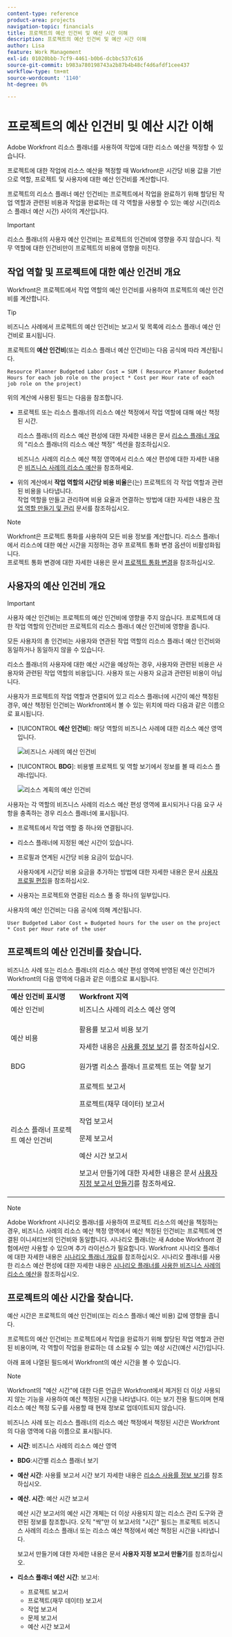 ```yaml
---
content-type: reference
product-area: projects
navigation-topic: financials
title: 프로젝트의 예산 인건비 및 예산 시간 이해
description: 프로젝트의 예산 인건비 및 예산 시간 이해
author: Lisa
feature: Work Management
exl-id: 01020bbb-7cf9-4461-b0b6-dcbbc537c616
source-git-commit: b983a780198743a2b87b4b48cf4d6afdf1cee437
workflow-type: tm+mt
source-wordcount: '1140'
ht-degree: 0%

---
```


# 프로젝트의 예산 인건비 및 예산 시간 이해

<!--
<(NOTE: Keep the structure of this article similar to Calculating Budgeted Cost)</p>
-->

Adobe Workfront 리소스 플래너를 사용하여 작업에 대한 리소스 예산을 책정할 수 있습니다.

프로젝트에 대한 작업에 리소스 예산을 책정할 때 Workfront은 시간당 비용 값을 기반으로 역할, 프로젝트 및 사용자에 대한 예산 인건비를 계산합니다.

프로젝트의 리소스 플래너 예산 인건비는 프로젝트에서 작업을 완료하기 위해 할당된 작업 역할과 관련된 비용과 작업을 완료하는 데 각 역할을 사용할 수 있는 예상 시간(리소스 플래너 예산 시간) 사이의 계산입니다.

>[!IMPORTANT]
>
>리소스 플래너의 사용자 예산 인건비는 프로젝트의 인건비에 영향을 주지 않습니다. 직무 역할에 대한 인건비만이 프로젝트의 비용에 영향을 미친다.

## 작업 역할 및 프로젝트에 대한 예산 인건비 개요

Workfront은 프로젝트에서 작업 역할의 예산 인건비를 사용하여 프로젝트의 예산 인건비를 계산합니다.

>[!TIP]
>
>비즈니스 사례에서 프로젝트의 예산 인건비는 보고서 및 목록에 리소스 플래너 예산 인건비로 표시됩니다.

프로젝트의 **예산 인건비**(또는 리소스 플래너 예산 인건비)는 다음 공식에 따라 계산됩니다.

`Resource Planner Budgeted Labor Cost = SUM ( Resource Planner Budgeted Hours for each job role on the project * Cost per Hour rate of each job role on the project)`

위의 계산에 사용된 필드는 다음을 참조합니다.

* 프로젝트 또는 리소스 플래너의 리소스 예산 책정에서 작업 역할에 대해 예산 책정된 시간.

  리소스 플래너의 리소스 예산 편성에 대한 자세한 내용은 문서 [리소스 플래너 개요](../../../resource-mgmt/resource-planning/get-started-resource-planner.md)의 &quot;리소스 플래너의 리소스 예산 책정&quot; 섹션을 참조하십시오.

  비즈니스 사례의 리소스 예산 책정 영역에서 리소스 예산 편성에 대한 자세한 내용은 [비즈니스 사례의 리소스 예산](../../../manage-work/projects/define-a-business-case/budget-resources-in-business-case.md)을 참조하세요.

* 위의 계산에서 **작업 역할의 시간당 비용 비율**&#x200B;은(는) 프로젝트의 각 작업 역할과 관련된 비용을 나타냅니다.\
  작업 역할을 만들고 관리하며 비용 요율과 연결하는 방법에 대한 자세한 내용은 [작업 역할 만들기 및 관리](../../../administration-and-setup/set-up-workfront/organizational-setup/create-manage-job-roles.md) 문서를 참조하십시오.

>[!NOTE]
>
>Workfront은 프로젝트 통화를 사용하여 모든 비용 정보를 계산합니다. 리소스 플래너에서 리소스에 대한 예산 시간을 지정하는 경우 프로젝트 통화 변경 옵션이 비활성화됩니다.\
>프로젝트 통화 변경에 대한 자세한 내용은 문서 [프로젝트 통화 변경](../../../manage-work/projects/project-finances/change-project-currency.md)을 참조하십시오.

## 사용자의 예산 인건비 개요

<!--
<p data-mc-conditions="QuicksilverOrClassic.Draft mode">(NOTE: Update the following section in the Create a Business Case article, as well, when you update it here.)</p>
-->

>[!IMPORTANT]
>
>사용자 예산 인건비는 프로젝트의 예산 인건비에 영향을 주지 않습니다. 프로젝트에 대한 작업 역할의 인건비만 프로젝트의 리소스 플래너 예산 인건비에 영향을 줍니다.
> 
>모든 사용자의 총 인건비는 사용자와 연관된 작업 역할의 리소스 플래너 예산 인건비와 동일하거나 동일하지 않을 수 있습니다.
>
>리소스 플래너의 사용자에 대한 예산 시간을 예상하는 경우, 사용자와 관련된 비용은 사용자와 관련된 작업 역할의 비용입니다. 사용자 또는 사용자 요금과 관련된 비용이 아닙니다.

사용자가 프로젝트의 작업 역할과 연결되어 있고 리소스 플래너에 시간이 예산 책정된 경우, 예산 책정된 인건비는 Workfront에서 볼 수 있는 위치에 따라 다음과 같은 이름으로 표시됩니다.

* [!UICONTROL **예산 인건비**]: 해당 역할의 비즈니스 사례에 대한 리소스 예산 영역입니다.

  ![비즈니스 사례의 예산 인건비](assets/budgeted-labor-cost-for-users-in-business-case-highlighted-350x73.png)

* [!UICONTROL **BDG**]: 비용별 프로젝트 및 역할 보기에서 정보를 볼 때 리소스 플래너입니다.

  ![리소스 계획의 예산 인건비](assets/budgeted-labor-cost-for-users-in-rp-project-view-cost--highlighted-350x115.png)

사용자는 각 역할의 비즈니스 사례의 리소스 예산 편성 영역에 표시되거나 다음 요구 사항을 충족하는 경우 리소스 플래너에 표시됩니다.

* 프로젝트에서 작업 역할 중 하나와 연결됩니다.
* 리소스 플래너에 지정된 예산 시간이 있습니다.
* 프로필과 연계된 시간당 비용 요금이 있습니다.

  사용자에게 시간당 비용 요금을 추가하는 방법에 대한 자세한 내용은 문서 [사용자 프로필 편집](../../../administration-and-setup/add-users/create-and-manage-users/edit-a-users-profile.md)을 참조하십시오.

* 사용자는 프로젝트와 연결된 리소스 풀 중 하나의 일부입니다.

사용자의 예산 인건비는 다음 공식에 의해 계산됩니다.

`User Budgeted Labor Cost = Budgeted hours for the user on the project * Cost per Hour rate of the user`

## 프로젝트의 예산 인건비를 찾습니다.

비즈니스 사례 또는 리소스 플래너의 리소스 예산 편성 영역에 반영된 예산 인건비가 Workfront의 다음 영역에 다음과 같은 이름으로 표시됩니다.

<table style="table-layout:auto"> 
   <col> 
   <col> 
   <tbody> 
    <tr> 
     <td><strong>예산 인건비 표시명</strong></td> 
     <td><strong>Workfront 지역</strong></td> 
    </tr> 
    <tr> 
     <td>예산 인건비</td> 
     <td>비즈니스 사례의 리소스 예산 영역</td> 
    </tr> 
    <tr> 
     <td>예산 비용</td> 
     <td><p>활용률 보고서 비용 보기</p><p>자세한 내용은 <a href="../../../resource-mgmt/resource-utilization/view-utilization-information.md">사용률 정보 보기</a> 를 참조하십시오.</p></td> 
    </tr> 
    <tr> 
     <td>BDG </td> 
     <td>원가별 리소스 플래너 프로젝트 또는 역할 보기</td> 
    </tr> 
    <tr> 
     <td>리소스 플래너 프로젝트 예산 인건비</td> 
     <td> <p>프로젝트 보고서</p> <p>프로젝트(재무 데이터) 보고서</p> <p>작업 보고서</p> <p>문제 보고서</p> <p>예산 시간 보고서</p> <p>보고서 만들기에 대한 자세한 내용은 문서 <a href="../../../reports-and-dashboards/reports/creating-and-managing-reports/create-custom-report.md" class="MCXref xref">사용자 지정 보고서 만들기</a>를 참조하세요.</p> </td> 
    </tr> 
   </tbody> 
  </table>

>[!NOTE]
>
>Adobe Workfront 시나리오 플래너를 사용하여 프로젝트 리소스의 예산을 책정하는 경우, 비즈니스 사례의 리소스 예산 책정 영역에서 예산 책정된 인건비는 프로젝트에 연결된 이니셔티브의 인건비와 동일합니다. 시나리오 플래너는 새 Adobe Workfront 경험에서만 사용할 수 있으며 추가 라이선스가 필요합니다. Workfront 시나리오 플래너에 대한 자세한 내용은 [시나리오 플래너 개요](../../../scenario-planner/scenario-planner-overview.md)를 참조하십시오. 시나리오 플래너를 사용한 리소스 예산 편성에 대한 자세한 내용은 [시나리오 플래너를 사용한 비즈니스 사례의 리소스 예산](../../../manage-work/projects/define-a-business-case/budget-resources-in-business-case-use-scenario-planner.md)을 참조하십시오.

## 프로젝트의 예산 시간을 찾습니다.

<!--
(NOTE: Keep the structure of this article similar to Calculating Budgeted Cost)
-->

예산 시간은 프로젝트의 예산 인건비(또는 리소스 플래너 예산 비용) 값에 영향을 줍니다.

프로젝트의 예산 인건비는 프로젝트에서 작업을 완료하기 위해 할당된 작업 역할과 관련된 비용이며, 각 역할이 작업을 완료하는 데 소요될 수 있는 예상 시간(예산 시간)입니다.

아래 표에 나열된 필드에서 Workfront의 예산 시간을 볼 수 있습니다.

>[!NOTE]
>
>Workfront의 &quot;예산 시간&quot;에 대한 다른 언급은 Workfront에서 제거된 더 이상 사용되지 않는 기능을 사용하여 예산 책정된 시간을 나타냅니다. 이는 보기 전용 필드이며 현재 리소스 예산 책정 도구를 사용할 때 현재 정보로 업데이트되지 않습니다.

비즈니스 사례 또는 리소스 플래너의 리소스 예산 책정에서 책정된 시간은 Workfront의 다음 영역에 다음 이름으로 표시됩니다.

* **시간**: 비즈니스 사례의 리소스 예산 영역
* **BDG**:시간별 리소스 플래너 보기
* **예산 시간**: 사용률 보고서 시간 보기
자세한 내용은 [리소스 사용률 정보 보기](../../../resource-mgmt/resource-utilization/view-utilization-information.md)를 참조하십시오.
* **예산. 시간**: 예산 시간 보고서

  예산 시간 보고서의 예산 시간 개체는 더 이상 사용되지 않는 리소스 관리 도구와 관련된 정보를 참조합니다. 오직 &quot;싹&quot;만 이 보고서의 &quot;시간&quot; 필드는 프로젝트 비즈니스 사례의 리소스 플래너 또는 리소스 예산 책정에서 예산 책정된 시간을 나타냅니다.

  보고서 만들기에 대한 자세한 내용은 문서 **사용자 지정 보고서 만들기**&#x200B;를 참조하십시오.
* **리소스 플래너 예산 시간**: 보고서:

   * 프로젝트 보고서
   * 프로젝트(재무 데이터) 보고서
   * 작업 보고서
   * 문제 보고서
   * 예산 시간 보고서
